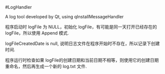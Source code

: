 #LogHandler

A log tool developed by Qt, using qInstallMessageHandler

程序启动时 logFile 为 NULL，初始化 logFile，有可能是同一天打开已经存在的 logFile，所以使用 Append 模式.

logFileCreatedDate is null, 说明日志文件在程序开始时不存在，所以记录下创建时间.

程序运行时检查如果 logFile的创建日期和当前日期不相等，则使用它的创建日期重命名，然后再生成一个新的 log.txt 文件.